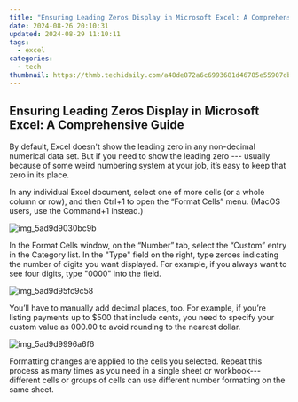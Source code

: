```yaml
---
title: "Ensuring Leading Zeros Display in Microsoft Excel: A Comprehensive Guide"
date: 2024-08-26 20:10:31
updated: 2024-08-29 11:10:11
tags:
  - excel
categories:
  - tech
thumbnail: https://thmb.techidaily.com/a48de872a6c6993681d46785e55907dbe1a82ff0e3fcfc62e0e226f7ec4a0419.jpg
---
```


## Ensuring Leading Zeros Display in Microsoft Excel: A Comprehensive Guide

By default, Excel doesn't show the leading zero in any non-decimal numerical data set. But if you need to show the leading zero --- usually because of some weird numbering system at your job, it’s easy to keep that zero in its place.

 In any individual Excel document, select one of more cells (or a whole column or row), and then Ctrl+1 to open the “Format Cells” menu. (MacOS users, use the Command+1 instead.)

![img_5ad9d9030bc9b](https://static1.howtogeekimages.com/wordpress/wp-content/uploads/2018/04/img_5ad9d9030bc9b.png) 

 In the Format Cells window, on the “Number” tab, select the “Custom” entry in the Category list. In the "Type" field on the right, type zeroes indicating the number of digits you want displayed. For example, if you always want to see four digits, type "0000" into the field.

![img_5ad9d95fc9c58](https://static1.howtogeekimages.com/wordpress/wp-content/uploads/2018/04/img_5ad9d95fc9c58.png) 

 You’ll have to manually add decimal places, too. For example, if you’re listing payments up to $500 that include cents, you need to specify your custom value as 000.00 to avoid rounding to the nearest dollar.

![img_5ad9d9996a6f6](https://static1.howtogeekimages.com/wordpress/wp-content/uploads/2018/04/img_5ad9d9996a6f6.png) 

 Formatting changes are applied to the cells you selected. Repeat this process as many times as you need in a single sheet or workbook---different cells or groups of cells can use different number formatting on the same sheet.

<ins class="adsbygoogle"
     style="display:block"
     data-ad-format="autorelaxed"
     data-ad-client="ca-pub-7571918770474297"
     data-ad-slot="1223367746"></ins>



<ins class="adsbygoogle"
     style="display:block"
     data-ad-client="ca-pub-7571918770474297"
     data-ad-slot="8358498916"
     data-ad-format="auto"
     data-full-width-responsive="true"></ins>
